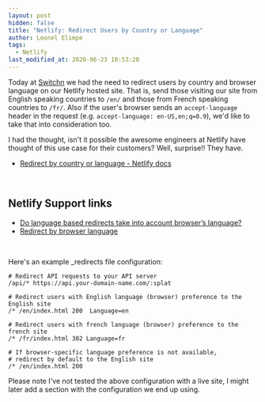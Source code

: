 ```yaml
---
layout: post
hidden: false
title: "Netlify: Redirect Users by Country or Language"
author: Leonel Elimpe
tags:
  - Netlify
last_modified_at: 2020-06-23 10:53:20
---
```

Today at [Switchn](https://switchn.net) we had the need to redirect users by country and browser language on our Netlify hosted site.  That is, send those visiting our site from English speaking countries to `/en/` and those from French speaking countries to `/fr/`. Also if the user's browser sends an `accept-language` header in the request (e.g. `accept-language: en-US,en;q=0.9`), we'd like to take that into consideration too.

I had the thought, isn't it possible the awesome engineers at Netlify have thought of this use case for their customers? Well, surprise!! They have.

* [Redirect by country or language - Netlify docs](https://docs.netlify.com/routing/redirects/redirect-options/#redirect-by-country-or-language)

<br>

## Netlify Support links

* [Do language based redirects take into account browser’s language?](https://community.netlify.com/t/do-language-based-redirects-take-into-account-browsers-language/2577)
* [Redirect by browser language](https://community.netlify.com/t/redirect-by-browser-language/4849)

<br>

Here's an example _redirects file configuration:

```
# Redirect API requests to your API server
/api/* https://api.your-domain-name.com/:splat

# Redirect users with English language (browser) preference to the English site
/* /en/index.html 200  Language=en

# Redirect users with french language (browser) preference to the french site
/* /fr/index.html 302 Language=fr

# If browser-specific language preference is not available,
# redirect by default to the English site
/* /en/index.html 200
```

Please note I've not tested the above configuration with a live site, I might later add a section with the configuration we end up using.